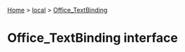 [Home](./index) &gt; [local](local.md) &gt; [Office\_TextBinding](local.office_textbinding.md)

# Office\_TextBinding interface

